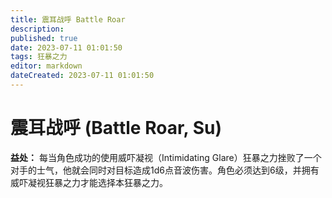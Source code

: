 ```yaml
---
title: 震耳战呼 Battle Roar
description: 
published: true
date: 2023-07-11 01:01:50
tags: 狂暴之力
editor: markdown
dateCreated: 2023-07-11 01:01:50
---
```


# 震耳战呼 (Battle Roar, Su)

**益处：** 每当角色成功的使用威吓凝视（Intimidating Glare）狂暴之力挫败了一个对手的士气，他就会同时对目标造成1d6点音波伤害。角色必须达到6级，并拥有威吓凝视狂暴之力才能选择本狂暴之力。
